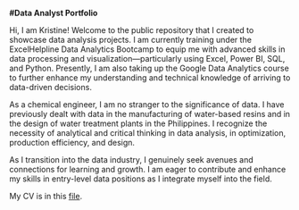 <b>#Data Analyst Portfolio</b>

Hi, I am Kristine! Welcome to the public repository that I created to showcase data analysis projects. I am currently training under the ExcelHelpline Data Analytics Bootcamp to equip me with advanced skills in data processing and visualization—particularly using Excel, Power BI, SQL, and Python. Presently, I am also taking up the Google Data Analytics course to further enhance my understanding and technical knowledge of arriving to data-driven decisions. 

As a chemical engineer, I am no stranger to the significance of data. I have previously dealt with data in the manufacturing of water-based resins and in the design of water treatment plants in the Philippines. I recognize the necessity of analytical and critical thinking in data analysis, in optimization, production efficiency, and design. 

As I transition into the data industry, I genuinely seek avenues and connections for learning and growth. I am eager to contribute and enhance my skills in entry-level data positions as I integrate myself into the field. 

My CV is in this [file](https://github.com/mkbrizuela/DataAnalystPortfolio/blob/main/MK%20Brizuela%20CV.pdf).
